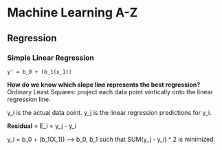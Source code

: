 # Machine Learning A-Z
## Regression
### Simple Linear Regression

    y' = b_0 + (b_1(x_1))

__How do we know which slope line represents the best regression?__
Ordinary Least Squares: project each data point vertically onto the linear regression line.

y_i is the actual data point. y_j is the linear regression predictions for y_i.

__Residual__ = E_i = y_j - y_i

y_i = b_0 + (b_1(X_1)) --> b_0, b_1 such that SUM(y_j - y_i) ^ 2 is minimized.

